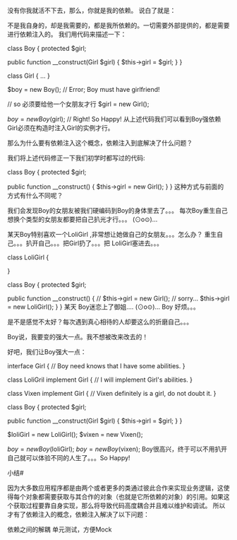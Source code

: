 没有你我就活不下去，那么，你就是我的依赖。 说白了就是：

不是我自身的，却是我需要的，都是我所依赖的。一切需要外部提供的，都是需要进行依赖注入的。
我们用代码来描述一下：

class Boy {
protected $girl;

public function __construct(Girl $girl) {
$this->girl = $girl;
}
}

class Girl {
...
}

$boy = new Boy(); // Error; Boy must have girlfriend!

// so 必须要给他一个女朋友才行
$girl = new Girl();

$boy = new Boy($girl); // Right! So Happy!
从上述代码我们可以看到Boy强依赖Girl必须在构造时注入Girl的实例才行。

那么为什么要有依赖注入这个概念，依赖注入到底解决了什么问题？

我们将上述代码修正一下我们初学时都写过的代码:

class Boy {
protected $girl;

public function __construct() {
$this->girl = new Girl();
}
}
这种方式与前面的方式有什么不同呢？

我们会发现Boy的女朋友被我们硬编码到Boy的身体里去了。。。 每次Boy重生自己想换个类型的女朋友都要把自己扒光才行。。。 (⊙o⊙)…

某天Boy特别喜欢一个LoliGirl ,非常想让她做自己的女朋友。。。怎么办？ 重生自己。。。扒开自己。。。把Girl扔了。。。把 LoliGirl塞进去。。。

class LoliGirl {

}

class Boy {
protected $girl;

public function __construct() {
// $this->girl = new Girl(); // sorry...
$this->girl = new LoliGirl();
}
}
某天 Boy迷恋上了御姐.... (⊙o⊙)… Boy 好烦。。。

是不是感觉不太好？每次遇到真心相待的人却要这么的折磨自己。。。

Boy说，我要变的强大一点。我不想被改来改去的！

好吧，我们让Boy强大一点：

interface Girl {
// Boy need knows that I have some abilities.
}

class LoliGril implement Girl {
// I will implement Girl's abilities.
}

class Vixen implement Girl {
// Vixen definitely is a girl, do not doubt it.
}

class Boy {
protected $girl;

public function __construct(Girl $girl) {
$this->girl = $girl;
}
}

$loliGirl = new LoliGirl();
$vixen = new Vixen();

$boy = new Boy($loliGirl);
$boy = new Boy($vixen);
Boy很高兴，终于可以不用扒开自己就可以体验不同的人生了。。。So Happy!

小结#

因为大多数应用程序都是由两个或者更多的类通过彼此合作来实现业务逻辑，这使得每个对象都需要获取与其合作的对象（也就是它所依赖的对象）的引用。如果这个获取过程要靠自身实现，那么将导致代码高度耦合并且难以维护和调试。
所以才有了依赖注入的概念，依赖注入解决了以下问题：

依赖之间的解耦
单元测试，方便Mock 